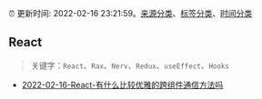 :alarm_clock: 更新时间: 2022-02-16 23:21:59。[来源分类](../README.md)、[标签分类](../TAGS.md)、[时间分类](../TIMELINE.md)

## React


> 关键字：`React`、`Rax`、`Nerv`、`Redux`、`useEffect`、`Hooks`



- [2022-02-16-React-有什么比较优雅的跨组件通信方法吗](https://www.v2ex.com/t/834353) 